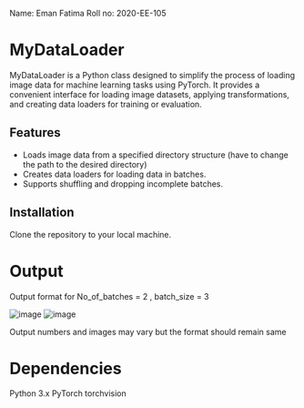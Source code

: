 Name: Eman Fatima
Roll no: 2020-EE-105

# MyDataLoader

MyDataLoader is a Python class designed to simplify the process of loading image data for machine learning tasks using PyTorch. It provides a convenient interface for loading image datasets, applying transformations, and creating data loaders for training or evaluation.

## Features

- Loads image data from a specified directory structure (have to change the path to the desired directory)
- Creates data loaders for loading data in batches.
- Supports shuffling and dropping incomplete batches.

## Installation

Clone the repository to your local machine.

# Output 

Output format for No_of_batches = 2 , batch_size = 3 

![image](https://github.com/EmanFatima-ef/2020-EE-105A_dataloader/assets/134972860/9505d319-23b8-4ee7-8892-32dba2f30fbf)
![image](https://github.com/EmanFatima-ef/2020-EE-105A_dataloader/assets/134972860/be590e9d-d5fb-44c3-b8b0-09034bcf52f5)

Output numbers and images may vary but the format should remain same

# Dependencies
Python 3.x
PyTorch
torchvision

